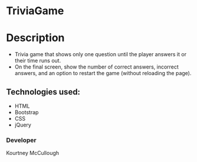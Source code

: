# TriviaGame


# Description
-   Trivia game that shows only one question until the player answers it or their time runs out.
-   On the final screen, show the number of correct answers, incorrect answers, and an option to restart the game (without reloading the page).



## Technologies used:

 - HTML
 - Bootstrap
 - CSS
 - jQuery

### Developer
Kourtney McCullough
